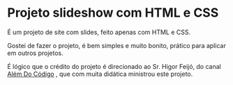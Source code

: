 # Projeto slideshow com HTML e CSS
 É um projeto de site com slides, feito apenas com HTML e CSS.



Gostei de fazer o projeto, é bem simples e muito bonito, prático para aplicar em outros projetos.



É lógico que o crédito do projeto é direcionado ao Sr. Higor Feijó, do canal [Além Do Código](https://www.youtube.com/c/Al%C3%A9mDoC%C3%B3digo) , que com muita didática ministrou este projeto.
